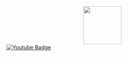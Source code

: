 <div id="header" align="center">
  <img src="https://media3.giphy.com/media/v1.Y2lkPTc5MGI3NjExZHVuYWk4dGZhYnNqODMyMDQwNHo2eWxkZjFhZjZzcW0xYXRqaHUyOCZlcD12MV9pbnRlcm5hbF9naWZfYnlfaWQmY3Q9Zw/QX15lZJbifeQPzcNDt/giphy.gif" width="100"/>
</div>
 </a>
  <a href="https://www.linkedin.com/in/елена-жукова-273322282"
    <img src="https://img.shields.io/badge/LinkedIn-blue?style=for-the-badge&logo=linkedin&logoColor=white" alt="LinkedIn Badge"/>
  </a>
  <a href="https://web.telegram.org/k/#@violeus_syringa">
    <img src="https://img.shields.io/badge/Telegram-blue?style=for-the-badge&logo=telegram&logoColor=white" alt="Youtube Badge"/>
  </a>
</div>
